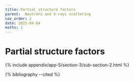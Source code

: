 ```yaml
---
title: Partial structure factors
parent:  Neutrons and X-rays scattering
nav_order: 2
date: 2025-04-04
maths: 1
---
```


# Partial structure factors

{% include appendix/app-5/section-3/sub-section-2.html %}

{% bibliography --cited %}

